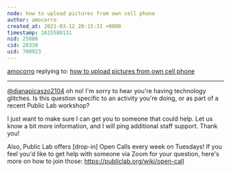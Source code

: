 ```yaml
---
node: how to upload pictures from own cell phone 
author: amocorro
created_at: 2021-03-12 20:15:31 +0000
timestamp: 1615580131
nid: 25886
cid: 28330
uid: 700923
---
```




[amocorro](../profile/amocorro) replying to: [how to upload pictures from own cell phone ](../notes/dianapicazo2104/03-10-2021/how-to-upload-pictures-from-own-cell-phone)

----
[@dianapicaszo2104](/profile/dianapicaszo2104) oh no! I'm sorry to hear you're having technology glitches. Is this question specific to an activity you're doing, or as part of a recent Public Lab workshop?

I just want to make sure I can get you to someone that could help. Let us know a bit more information, and I will ping additional staff support. Thank you!

Also, Public Lab offers [drop-in] Open Calls every week on Tuesdays! If you feel you'd like to get help with someone via Zoom for your question, here's more on how to join those: https://publiclab.org/wiki/open-call
  